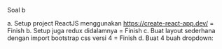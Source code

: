 Soal b 

a.	Setup project ReactJS menggunakan https://create-react-app.dev/ = Finish
b.	Setup juga redux didalamnya = Finish
c.	Buat layout sederhana dengan import bootstrap css versi 4 = Finish
d.	Buat 4 buah dropdown:

